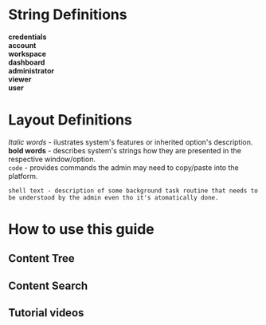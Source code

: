 # String Definitions

**credentials**  
**account**  
**workspace**  
**dashboard**  
**administrator**  
**viewer**  
**user**  

# Layout Definitions

*Italic words* - ilustrates system's features or inherited option's description.  
**bold words** - describes system's strings how they are presented in the respective window/option.  
`code` - provides commands the admin may need to copy/paste into the platform.  
```
shell text - description of some background task routine that needs to be understood by the admin even tho it's atomatically done.
```

# How to use this guide

## Content Tree

## Content Search

## Tutorial videos
